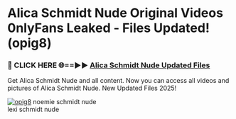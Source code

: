 # Alica Schmidt Nude Original Videos 0nlyFans Leaked - Files Updated! (opig8)

<h3>🔴 CLICK HERE 🌐==►► <a href="https://tinyurl.com/52m3yx9h" rel="nofollow">Alica Schmidt Nude Updated Files</a></h3>

Get Alica Schmidt Nude and all content. Now you can access all videos and pictures of Alica Schmidt Nude. New Updated Files 2025!

[![opig8](https://i.imgur.com/TnHtlc8.gif)](https://tinyurl.com/52m3yx9h)
noemie schmidt nude<br>
lexi schmidt nude